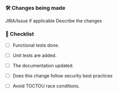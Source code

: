 ### 🛠 Changes being made

JIRA/Issue if applicable
Describe the changes

### 🧪 Checklist

- [ ] Functional tests done.
- [ ] Unit tests are added.
- [ ] The documentation updated.


- [ ] Does this change follow security best practices
- [ ] Avoid TOCTOU race conditions.

